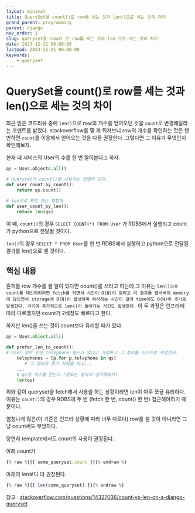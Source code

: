 ```yaml
---
layout: minimal
title: QuerySet을 count()로 row를 세는 것과 len()으로 세는 것의 차이
grand_parent: programming
parent: django
nav_order: 1
slug: queryset을-count-로-row를-세는-것과-len-으로-세는-것의-차이
date: 2023-12-21 00:00:00
lastmod: 2023-12-21 00:00:00
keywords:
    - queryset
---
```


# QuerySet을 count()로 row를 세는 것과 len()으로 세는 것의 차이

최근 받은 코드리뷰 중에 `len()`으로 row의 개수를 얻어오던 것을 `count`로 변경해달라는 코멘트를 받았다. stackoverflow를 몇 개 뒤져보니 row의 개수를 확인하는 것은 왠만하면 `count`를 이용해서 얻어오는 것을 다들 권장한다. 그렇다면 그 이유가 무엇인지 확인해보자.

현재 내 서비스의 User의 수를 한 번 알아본다고 하자.

```python
qs = User.objects.all()

# queryset의 count()를 사용하는 방법이 있다.
def user_count_by_count():
    return qs.count()

# len으로 확인 하는 방법과
def user_count_by_len():
    return len(qa)
```

이 때, `count()`의 경우 `SELECT COUNT(*) FROM User` 가 RDBS에서 실행되고 count가 python으로 전달될 것이다.

`len()`의 경우 `SELECT * FROM User`를 한 번 RDBS에서 실행하고 python으로 전달된 결과를 len()으로 셀 것이다.

## 핵심 내용
흔히들 row 개수를 셀 일이 있다면 count()를 쓰라고 하는데 그 이유는 `len()으로 count를 대신하려하면 fetch를 하면서 시간이 O(N)이 걸리고 이 결과를 웹서버의 memory에 담으면서 storage에 O(N)이 발생하며 복사하는 시간이 걸려 time에도 O(N)이 추가로 발생한다. 거기에 추가적으로 len()이 돌아가는 시간도 발생한다.` 이 두 과정은 인프라에 따라 다르겠지만 count가 2배정도 빠르다고 한다.

하지만 len()을 쓰는 것이 count보다 유리할 때가 있다.

```python
qs = User.object.all()

def prefer_len_to_count():
# User 정보 안에 telephone 필드가 있다고 가정하고 그 정보를 리스트로 취합한다.
    telephones = [p for p.telephone in qs]
       # 그 정보로 뭔가 작업을 하고...
    ...
    # qs의 개수를 얻는다 (용도는 알아서 생각해보자)
    len(qs)
```

위와 같이 queryset을 fetch해서 사용을 하는 상황이라면 len이 아주 쪼금 유리하다. 이유는 `count()`의 경우 RDBS에 두 번 (fetch 한 번, count() 한 번) 접근해야하기 때문이다.

엄청나게 많은(이 기준은 인프라 상황에 따라 너무 다르다) row를 셀 것이 아니라면 그냥 count써도 무방하다.

당연히 template에서도 count의 사용이 권장된다.

아래 count가

```javascript
{% raw %}{{ some_queryset.count }}{% endraw %}
```

아래의 len보다 더 권장된다.

```javascript
{% raw %}{{ len(some_queryset) }}{% endraw %}
```

참고 : [stackoverflow.com/questions/14327036/count-vs-len-on-a-django-queryset](stackoverflow.com/questions/14327036/count-vs-len-on-a-django-queryset)